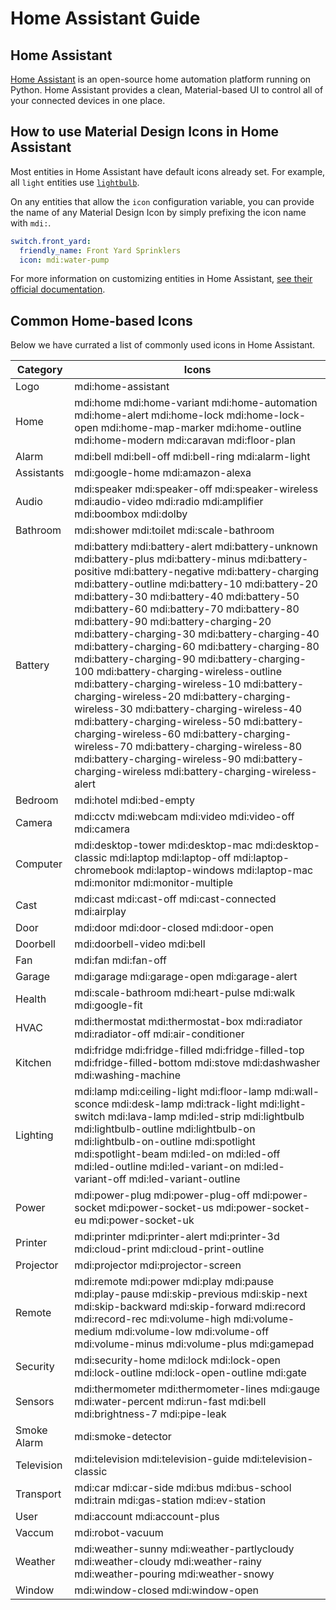 # Home Assistant Guide

## Home Assistant

[Home Assistant](https://www.home-assistant.io/) is an open-source home automation platform running on Python. Home Assistant provides a clean, Material-based UI to control all of your connected devices in one place.

## How to use Material Design Icons in Home Assistant

Most entities in Home Assistant have default icons already set. For example, all `light` entities use [`lightbulb`](http://materialdesignicons.com/icon/lightbulb).

On any entities that allow the `icon` configuration variable, you can provide the name of any Material Design Icon by simply prefixing the icon name with `mdi:`.

```yaml
switch.front_yard:
  friendly_name: Front Yard Sprinklers
  icon: mdi:water-pump
```

For more information on customizing entities in Home Assistant, [see their official documentation](https://www.home-assistant.io/docs/configuration/customizing-devices/).

## Common Home-based Icons

Below we have currated a list of commonly used icons in Home Assistant.

| Category    | Icons |
|-------------|-------|
| Logo        | mdi:home-assistant |
| Home        | mdi:home mdi:home-variant mdi:home-automation mdi:home-alert mdi:home-lock mdi:home-lock-open mdi:home-map-marker mdi:home-outline mdi:home-modern mdi:caravan mdi:floor-plan |
| Alarm       | mdi:bell mdi:bell-off mdi:bell-ring mdi:alarm-light |
| Assistants  | mdi:google-home mdi:amazon-alexa |
| Audio       | mdi:speaker mdi:speaker-off mdi:speaker-wireless mdi:audio-video mdi:radio mdi:amplifier mdi:boombox mdi:dolby |
| Bathroom    | mdi:shower mdi:toilet mdi:scale-bathroom |
| Battery     | mdi:battery mdi:battery-alert mdi:battery-unknown mdi:battery-plus mdi:battery-minus mdi:battery-positive mdi:battery-negative mdi:battery-charging mdi:battery-outline mdi:battery-10 mdi:battery-20 mdi:battery-30 mdi:battery-40 mdi:battery-50 mdi:battery-60 mdi:battery-70 mdi:battery-80 mdi:battery-90 mdi:battery-charging-20 mdi:battery-charging-30 mdi:battery-charging-40 mdi:battery-charging-60 mdi:battery-charging-80 mdi:battery-charging-90 mdi:battery-charging-100 mdi:battery-charging-wireless-outline mdi:battery-charging-wireless-10 mdi:battery-charging-wireless-20 mdi:battery-charging-wireless-30 mdi:battery-charging-wireless-40 mdi:battery-charging-wireless-50 mdi:battery-charging-wireless-60 mdi:battery-charging-wireless-70 mdi:battery-charging-wireless-80 mdi:battery-charging-wireless-90 mdi:battery-charging-wireless mdi:battery-charging-wireless-alert |
| Bedroom     | mdi:hotel mdi:bed-empty |
| Camera      | mdi:cctv mdi:webcam mdi:video mdi:video-off mdi:camera |
| Computer    | mdi:desktop-tower mdi:desktop-mac mdi:desktop-classic mdi:laptop mdi:laptop-off mdi:laptop-chromebook mdi:laptop-windows mdi:laptop-mac mdi:monitor mdi:monitor-multiple |
| Cast        | mdi:cast mdi:cast-off mdi:cast-connected mdi:airplay |
| Door        | mdi:door mdi:door-closed mdi:door-open |
| Doorbell    | mdi:doorbell-video mdi:bell |
| Fan         | mdi:fan mdi:fan-off |
| Garage      | mdi:garage mdi:garage-open mdi:garage-alert |
| Health      | mdi:scale-bathroom mdi:heart-pulse mdi:walk mdi:google-fit |
| HVAC        | mdi:thermostat mdi:thermostat-box mdi:radiator mdi:radiator-off mdi:air-conditioner |
| Kitchen     | mdi:fridge mdi:fridge-filled mdi:fridge-filled-top mdi:fridge-filled-bottom mdi:stove mdi:dashwasher mdi:washing-machine |
| Lighting    | mdi:lamp mdi:ceiling-light mdi:floor-lamp mdi:wall-sconce mdi:desk-lamp mdi:track-light mdi:light-switch mdi:lava-lamp mdi:led-strip mdi:lightbulb mdi:lightbulb-outline mdi:lightbulb-on mdi:lightbulb-on-outline mdi:spotlight mdi:spotlight-beam mdi:led-on mdi:led-off mdi:led-outline mdi:led-variant-on mdi:led-variant-off mdi:led-variant-outline |
| Power       | mdi:power-plug mdi:power-plug-off mdi:power-socket mdi:power-socket-us mdi:power-socket-eu mdi:power-socket-uk |
| Printer     | mdi:printer mdi:printer-alert mdi:printer-3d mdi:cloud-print mdi:cloud-print-outline |
| Projector   | mdi:projector mdi:projector-screen |
| Remote      | mdi:remote mdi:power mdi:play mdi:pause mdi:play-pause mdi:skip-previous mdi:skip-next mdi:skip-backward mdi:skip-forward mdi:record mdi:record-rec mdi:volume-high mdi:volume-medium mdi:volume-low mdi:volume-off mdi:volume-minus mdi:volume-plus mdi:gamepad |
| Security    | mdi:security-home mdi:lock mdi:lock-open mdi:lock-outline mdi:lock-open-outline mdi:gate |
| Sensors     | mdi:thermometer mdi:thermometer-lines mdi:gauge mdi:water-percent mdi:run-fast mdi:bell mdi:brightness-7 mdi:pipe-leak |
| Smoke Alarm | mdi:smoke-detector |
| Television  | mdi:television mdi:television-guide mdi:television-classic |
| Transport   | mdi:car mdi:car-side mdi:bus mdi:bus-school mdi:train mdi:gas-station mdi:ev-station |
| User        | mdi:account mdi:account-plus |
| Vaccum      | mdi:robot-vacuum |
| Weather     | mdi:weather-sunny mdi:weather-partlycloudy mdi:weather-cloudy mdi:weather-rainy mdi:weather-pouring mdi:weather-snowy |
| Window      | mdi:window-closed mdi:window-open |
